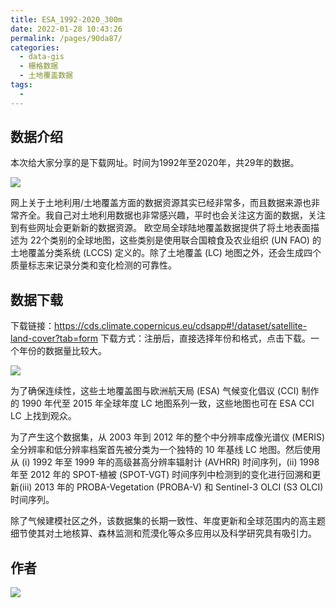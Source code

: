 ```yaml
---
title: ESA_1992-2020_300m
date: 2022-01-28 10:43:26
permalink: /pages/90da87/
categories:
  - data-gis
  - 栅格数据
  - 土地覆盖数据
tags:
  - 
---
```

## 数据介绍

本次给大家分享的是下载网址。时间为1992年至2020年，共29年的数据。

![](http://pics.landcover100.com/pics//img/202201281100805.png)

网上关于土地利用/土地覆盖方面的数据资源其实已经非常多，而且数据来源也非常齐全。我自己对土地利用数据也非常感兴趣，平时也会关注这方面的数据，关注到有些网址会更新新的数据资源。
欧空局全球陆地覆盖数据提供了将土地表面描述为 22个类别的全球地图，这些类别是使用联合国粮食及农业组织 (UN FAO) 的土地覆盖分类系统 (LCCS) 定义的。除了土地覆盖 (LC) 地图之外，还会生成四个质量标志来记录分类和变化检测的可靠性。

## 数据下载

下载链接：https://cds.climate.copernicus.eu/cdsapp#!/dataset/satellite-land-cover?tab=form
    下载方式：注册后，直接选择年份和格式，点击下载。一个年份的数据量比较大。

![](http://pics.landcover100.com/pics//img/202201281059899.png)

为了确保连续性，这些土地覆盖图与欧洲航天局 (ESA) 气候变化倡议 (CCI) 制作的 1990 年代至 2015 年全球年度 LC 地图系列一致，这些地图也可在 ESA CCI LC 上找到观众。

为了产生这个数据集，从 2003 年到 2012 年的整个中分辨率成像光谱仪 (MERIS) 全分辨率和低分辨率档案首先被分类为一个独特的 10 年基线 LC 地图。然后使用从 (i) 1992 年至 1999 年的高级甚高分辨率辐射计 (AVHRR) 时间序列，(ii) 1998 年至 2012 年的 SPOT-植被 (SPOT-VGT) 时间序列中检测到的变化进行回溯和更新(iii) 2013 年的 PROBA-Vegetation (PROBA-V) 和 Sentinel-3 OLCI (S3 OLCI) 时间序列。

除了气候建模社区之外，该数据集的长期一致性、年度更新和全球范围内的高主题细节使其对土地核算、森林监测和荒漠化等众多应用以及科学研究具有吸引力。

## 作者

![](http://pics.landcover100.com/pics//img/202201281034183.png)
